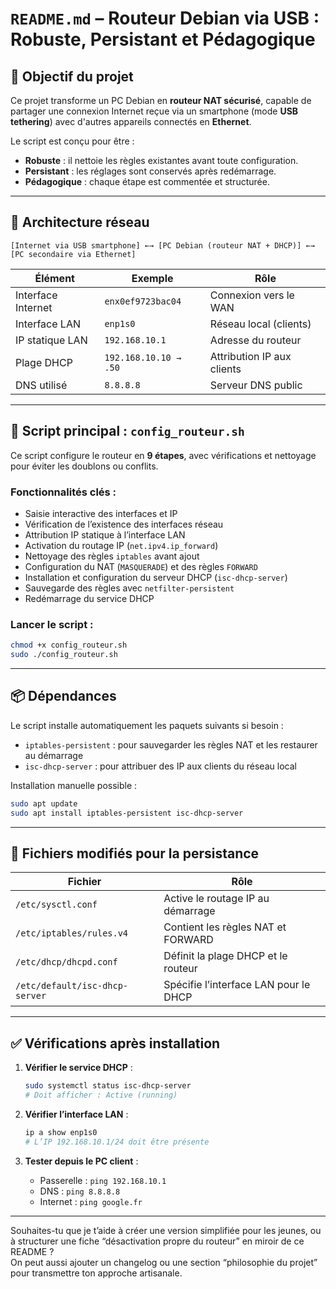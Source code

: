 # `README.md` – Routeur Debian via USB : Robuste, Persistant et Pédagogique

## 🚀 Objectif du projet

Ce projet transforme un PC Debian en **routeur NAT sécurisé**, capable de partager une connexion Internet reçue via un smartphone (mode **USB tethering**) avec d'autres appareils connectés en **Ethernet**.

Le script est conçu pour être :
- **Robuste** : il nettoie les règles existantes avant toute configuration.
- **Persistant** : les réglages sont conservés après redémarrage.
- **Pédagogique** : chaque étape est commentée et structurée.

---

## 🧱 Architecture réseau

```
[Internet via USB smartphone] ←→ [PC Debian (routeur NAT + DHCP)] ←→ [PC secondaire via Ethernet]
```

| Élément              | Exemple                    | Rôle                          |
|----------------------|----------------------------|-------------------------------|
| Interface Internet   | `enx0ef9723bac04`          | Connexion vers le WAN         |
| Interface LAN        | `enp1s0`                   | Réseau local (clients)        |
| IP statique LAN      | `192.168.10.1`             | Adresse du routeur            |
| Plage DHCP           | `192.168.10.10 → .50`      | Attribution IP aux clients    |
| DNS utilisé          | `8.8.8.8`                  | Serveur DNS public            |

---

## 📜 Script principal : `config_routeur.sh`

Ce script configure le routeur en **9 étapes**, avec vérifications et nettoyage pour éviter les doublons ou conflits.

### Fonctionnalités clés :
- Saisie interactive des interfaces et IP
- Vérification de l’existence des interfaces réseau
- Attribution IP statique à l’interface LAN
- Activation du routage IP (`net.ipv4.ip_forward`)
- Nettoyage des règles `iptables` avant ajout
- Configuration du NAT (`MASQUERADE`) et des règles `FORWARD`
- Installation et configuration du serveur DHCP (`isc-dhcp-server`)
- Sauvegarde des règles avec `netfilter-persistent`
- Redémarrage du service DHCP

### Lancer le script :
```bash
chmod +x config_routeur.sh
sudo ./config_routeur.sh
```

---

## 📦 Dépendances

Le script installe automatiquement les paquets suivants si besoin :

- `iptables-persistent` : pour sauvegarder les règles NAT et les restaurer au démarrage
- `isc-dhcp-server` : pour attribuer des IP aux clients du réseau local

Installation manuelle possible :
```bash
sudo apt update
sudo apt install iptables-persistent isc-dhcp-server
```

---

## 💾 Fichiers modifiés pour la persistance

| Fichier                          | Rôle |
|----------------------------------|------|
| `/etc/sysctl.conf`              | Active le routage IP au démarrage |
| `/etc/iptables/rules.v4`        | Contient les règles NAT et FORWARD |
| `/etc/dhcp/dhcpd.conf`          | Définit la plage DHCP et le routeur |
| `/etc/default/isc-dhcp-server`  | Spécifie l’interface LAN pour le DHCP |

---

## ✅ Vérifications après installation

1. **Vérifier le service DHCP** :
   ```bash
   sudo systemctl status isc-dhcp-server
   # Doit afficher : Active (running)
   ```

2. **Vérifier l’interface LAN** :
   ```bash
   ip a show enp1s0
   # L’IP 192.168.10.1/24 doit être présente
   ```

3. **Tester depuis le PC client** :
   - Passerelle : `ping 192.168.10.1`
   - DNS : `ping 8.8.8.8`
   - Internet : `ping google.fr`

---

Souhaites-tu que je t’aide à créer une version simplifiée pour les jeunes, ou à structurer une fiche “désactivation propre du routeur” en miroir de ce README ?  
On peut aussi ajouter un changelog ou une section “philosophie du projet” pour transmettre ton approche artisanale.
